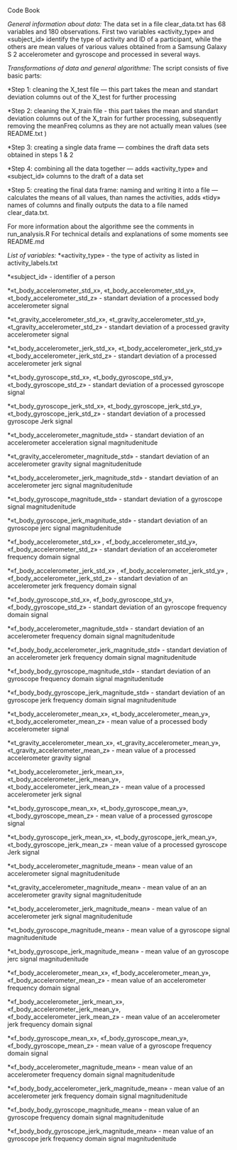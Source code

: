 Code Book

*General information about data:*
The data set in a file clear_data.txt has 68 variables and 180 observations. First two variables «activity_type» and «subject_id» identify the type of activity and ID of a participant, while the others are mean values of various values obtained from a Samsung Galaxy S 2 accelerometer and gyroscope and processed in several ways. 

*Transformations of data and general algorithme:*
The script consists of five basic parts:

*Step 1: cleaning the X_test file — this part takes the mean and standart deviation columns out of the X_test for further processing

*Step 2: cleaning the X_train file - this part takes the mean and standart deviation columns out of the X_train for further processing, subsequently removing the meanFreq columns as they are not actually mean values (see README.txt )

*Step 3: creating a single data frame — combines the draft data sets obtained in steps 1 & 2

*Step 4: combining all the data together — adds «activity_type» and «subject_id» columns to the draft of a data set

*Step 5: creating the final data frame:  naming and writing it into a file —  calculates the means of all values, than names the activities, adds «tidy» names of columns and finally outputs the data to a file named clear_data.txt.

For more information about the algorithme see the comments in run_analysis.R
For technical details and explanations of some moments see README.md

*List of variables:*
*«activity_type» - the type of activity as listed in activity_labels.txt

*«subject_id» - identifier of a person

*«t_body_accelerometer_std_x», «t_body_accelerometer_std_y», «t_body_accelerometer_std_z» - standart deviation of a processed body accelerometer signal 

*«t_gravity_accelerometer_std_x», «t_gravity_accelerometer_std_y», «t_gravity_accelerometer_std_z» - standart deviation of a processed gravity accelerometer signal 

*«t_body_accelerometer_jerk_std_x», «t_body_accelerometer_jerk_std_y» «t_body_accelerometer_jerk_std_z» - standart deviation of a processed  accelerometer jerk signal 

*«t_body_gyroscope_std_x»,   «t_body_gyroscope_std_y»,  «t_body_gyroscope_std_z» - standart deviation of a processed  gyroscope signal 

*«t_body_gyroscope_jerk_std_x», «t_body_gyroscope_jerk_std_y», «t_body_gyroscope_jerk_std_z» - standart deviation of a processed gyroscope  Jerk signal 

*«t_body_accelerometer_magnitude_std» - standart deviation of an accelerometer acceleration signal magnitudenitude

*«t_gravity_accelerometer_magnitude_std» - standart deviation of an accelerometer gravity signal magnitudenitude

*«t_body_accelerometer_jerk_magnitude_std» - standart deviation of an accelerometer jerc signal magnitudenitude

*«t_body_gyroscope_magnitude_std» - standart deviation of a gyroscope signal magnitudenitude

*«t_body_gyroscope_jerk_magnitude_std»  - standart deviation of an gyroscope jerc signal magnitudenitude

*«f_body_accelerometer_std_x» , «f_body_accelerometer_std_y», «f_body_accelerometer_std_z» - standart deviation of an accelerometer frequency domain signal

*«f_body_accelerometer_jerk_std_x» , «f_body_accelerometer_jerk_std_y» , «f_body_accelerometer_jerk_std_z» - standart deviation of an accelerometer jerk frequency domain signal

*«f_body_gyroscope_std_x», «f_body_gyroscope_std_y», «f_body_gyroscope_std_z» - standart deviation of an gyroscope frequency domain signal

*«f_body_accelerometer_magnitude_std» -  standart deviation of an accelerometer frequency domain signal magnitudenitude

*«f_body_body_accelerometer_jerk_magnitude_std» - standart deviation of an accelerometer jerk frequency domain signal magnitudenitude

*«f_body_body_gyroscope_magnitude_std» - standart deviation of an gyroscope  frequency domain signal magnitudenitude

*«f_body_body_gyroscope_jerk_magnitude_std» - standart deviation of an gyroscope jerk  frequency domain signal magnitudenitude

*«t_body_accelerometer_mean_x», «t_body_accelerometer_mean_y», «t_body_accelerometer_mean_z» - mean value of a processed body accelerometer signal 

*«t_gravity_accelerometer_mean_x», «t_gravity_accelerometer_mean_y», «t_gravity_accelerometer_mean_z» - mean value of a processed accelerometer gravity signal 

*«t_body_accelerometer_jerk_mean_x»,   «t_body_accelerometer_jerk_mean_y»,  «t_body_accelerometer_jerk_mean_z» - mean value of a processed  accelerometer jerk signal 

*«t_body_gyroscope_mean_x», «t_body_gyroscope_mean_y», «t_body_gyroscope_mean_z» - mean value of a processed  gyroscope signal 

*«t_body_gyroscope_jerk_mean_x», «t_body_gyroscope_jerk_mean_y», «t_body_gyroscope_jerk_mean_z» - mean value of a processed gyroscope  Jerk signal 

*«t_body_accelerometer_magnitude_mean» - mean value of an accelerometer signal magnitudenitude

*«t_gravity_accelerometer_magnitude_mean» - mean value of an an accelerometer gravity signal magnitudenitude

*«t_body_accelerometer_jerk_magnitude_mean» - mean value of an accelerometer jerk signal magnitudenitude

*«t_body_gyroscope_magnitude_mean» - mean value of a gyroscope signal magnitudenitude

*«t_body_gyroscope_jerk_magnitude_mean» - mean value of an gyroscope jerc signal magnitudenitude

*«f_body_accelerometer_mean_x», «f_body_accelerometer_mean_y», «f_body_accelerometer_mean_z» - mean value of an accelerometer frequency domain signal

*«f_body_accelerometer_jerk_mean_x», «f_body_accelerometer_jerk_mean_y», «f_body_accelerometer_jerk_mean_z» - mean value of an accelerometer jerk frequency domain signal

*«f_body_gyroscope_mean_x», «f_body_gyroscope_mean_y», «f_body_gyroscope_mean_z» - mean value of a gyroscope frequency domain signal

*«f_body_accelerometer_magnitude_mean»  - mean value of an accelerometer frequency domain signal magnitudenitude

*«f_body_body_accelerometer_jerk_magnitude_mean» - mean value of an accelerometer jerk frequency domain signal magnitudenitude

*«f_body_body_gyroscope_magnitude_mean» - mean value of an gyroscope  frequency domain signal magnitudenitude

*«f_body_body_gyroscope_jerk_magnitude_mean» - mean value of an gyroscope jerk  frequency domain signal magnitudenitude
